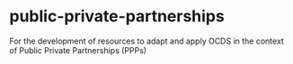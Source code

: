# public-private-partnerships
For the development of resources to adapt and apply OCDS in the context of Public Private Partnerships (PPPs)
